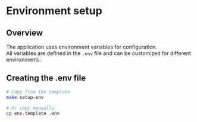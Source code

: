 # Environment setup

## Overview

The application uses environment variables for configuration.  
All variables are defined in the `.env` file and can be customized for different environments.

## Creating the .env file

```bash
# Copy from the template
make setup-env

# Or copy manually
cp env.template .env
```